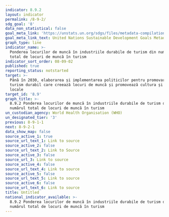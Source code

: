 ```yaml
---
indicator: 8.9.2
layout: indicator
permalink: /8-9-2/
sdg_goal: '8'
data_non_statistical: false
goal_meta_link: 'https://unstats.un.org/sdgs/files/metadata-compilation/Metadata-Goal-8.pdf'
goal_meta_link_text: United Nations Sustainable Development Goals Metadata (PDF 526 KB)
graph_type: line
indicator_name: >-
  Ponderea locurilor de muncă în industriile durabile de turism din numărul
  total de locuri de muncă în turism
indicator_sort_order: 08-09-02
published: true
reporting_status: notstarted
target: >-
  Până în 2030, elaborarea și implementarea politicilor pentru promovarea unui
  turism durabil care creează locuri de muncă și promovează cultura și produsele
  locale
target_id: '8.9'
graph_title: >-
  8.9.2 Ponderea locurilor de muncă în industriile durabile de turism din
  numărul total de locuri de muncă în turism
un_custodian_agency: World Health Organisation (WHO)
un_designated_tier: '3'
previous: 8-9-1-1
next: 8-9-2-1
data_show_map: false
source_active_1: true
source_url_text_1: Link to source
source_active_2: false
source_url_text_2: Link to Source
source_active_3: false
source_url_3: Link to source
source_active_4: false
source_url_text_4: Link to source
source_active_5: false
source_url_text_5: Link to source
source_active_6: false
source_url_text_6: Link to source
title: Untitled
national_indicator_available: >-
  8.9.2 Ponderea locurilor de muncă în industriile durabile de turism din
  numărul total de locuri de muncă în turism
---
```

